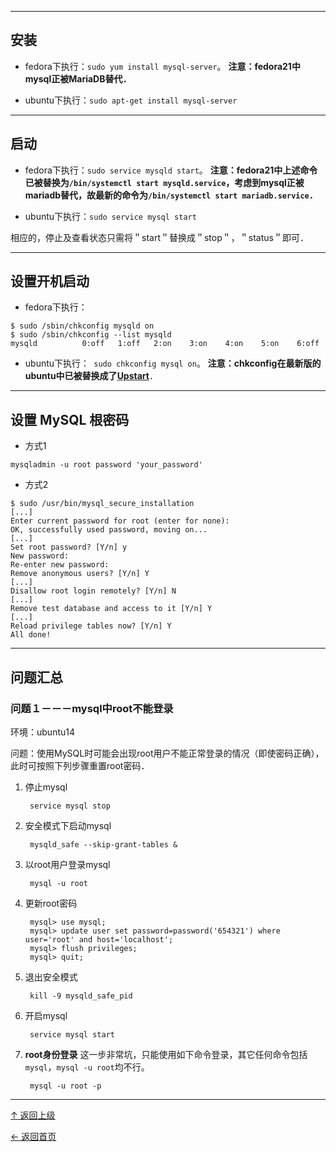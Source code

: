 


---
## 安装
+ fedora下执行：`sudo yum install mysql-server`。
**注意：fedora21中mysql正被MariaDB替代．**

+ ubuntu下执行：`sudo apt-get install mysql-server`

---
## 启动
+ fedora下执行：`sudo service mysqld start`。
**注意：fedora21中上述命令已被替换为`/bin/systemctl start mysqld.service`，考虑到mysql正被mariadb替代，故最新的命令为`/bin/systemctl start mariadb.service`．**

+ ubuntu下执行：`sudo service mysql start`

相应的，停止及查看状态只需将＂start＂替换成＂stop＂，＂status＂即可．

---
## 设置开机启动
+ fedora下执行：
```
$ sudo /sbin/chkconfig mysqld on
$ sudo /sbin/chkconfig --list mysqld
mysqld          0:off   1:off   2:on    3:on    4:on    5:on    6:off
```

+ ubuntu下执行：` sudo chkconfig mysql on`。
**注意：chkconfig在最新版的ubuntu中已被替换成了[Upstart](http://upstart.ubuntu.com/cookbook/#debian-specific-and-ubuntu-specific-content-debian-and-ubuntu-specific)**．

---
## 设置 MySQL 根密码

+ 方式1
```
mysqladmin -u root password 'your_password'
```

+ 方式2
```
$ sudo /usr/bin/mysql_secure_installation
[...]
Enter current password for root (enter for none):
OK, successfully used password, moving on...
[...]
Set root password? [Y/n] y
New password:
Re-enter new password:
Remove anonymous users? [Y/n] Y
[...]
Disallow root login remotely? [Y/n] N
[...]
Remove test database and access to it [Y/n] Y
[...]
Reload privilege tables now? [Y/n] Y
All done!
```

---
## 问题汇总

### 问题１－－－mysql中root不能登录
环境：ubuntu14

问题：使用MySQL时可能会出现root用户不能正常登录的情况（即使密码正确），此时可按照下列步骤重置root密码．

1. 停止mysql

        service mysql stop
2. 安全模式下启动mysql

        mysqld_safe --skip-grant-tables &
3. 以root用户登录mysql

        mysql -u root
4. 更新root密码

        mysql> use mysql;
        mysql> update user set password=password('654321') where user='root' and host='localhost';
        mysql> flush privileges;
        mysql> quit;
5. 退出安全模式

        kill -9 mysqld_safe_pid
6. 开启mysql

        service mysql start

7. **root身份登录**
这一步非常坑，只能使用如下命令登录，其它任何命令包括`mysql`，`mysql -u root`均不行。

        mysql -u root -p



----
[↑ 返回上级](https://github.com/asin929/linux-software/blob/master/Database/Database.md)

[← 返回首页](https://github.com/asin929/linux-software)
